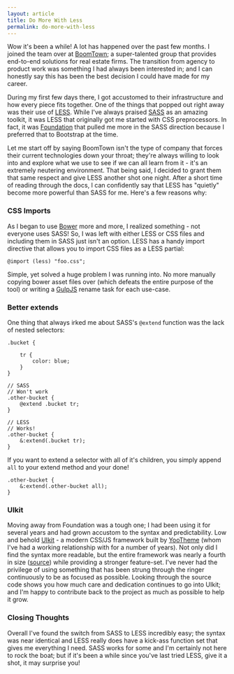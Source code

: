 ```yaml
---
layout: article
title: Do More With Less
permalink: do-more-with-less
---
```


Wow it's been a while! A lot has happened over the past few months. I joined the team over at [BoomTown](http://boomtownroi.com); a super-talented group that provides end-to-end solutions for real estate firms. The transition from agency to product work was something I had always been interested in; and I can honestly say this has been the best decision I could have made for my career.

During my first few days there, I got accustomed to their infrastructure and how every piece fits together. One of the things that popped out right away was their use of [LESS](http://lesscss.org). While I've always praised [SASS](http://sass-lang.com) as an amazing toolkit, it was LESS that originally got me started with CSS preprocessors. In fact, it was [Foundation](http://zurb.foundation.com) that pulled me more in the SASS direction because I preferred that to Bootstrap at the time.

Let me start off by saying BoomTown isn't the type of company that forces their current technologies down your throat; they're always willing to look into and explore what we use to see if we can all learn from it - it's an extremely neutering environment. That being said, I decided to grant them that same respect and give LESS another shot one night. After a short time of reading through the docs, I can confidently say that LESS has "quietly" become more powerful than SASS for me. Here's a few reasons why:

### CSS Imports
As I began to use [Bower](http://bower.io) more and more, I realized something - not everyone uses SASS! So, I was left with either LESS or CSS files and including them in SASS just isn't an option. LESS has a handy import directive that allows you to import CSS files as a LESS partial:

    @import (less) "foo.css";

Simple, yet solved a huge problem I was running into. No more manually copying bower asset files over (which defeats the entire purpose of the tool) or writing a [GulpJS](http://gulpjs.com) rename task for each use-case.

### Better extends
One thing that always irked me about SASS's `@extend` function was the lack of nested selectors:

    .bucket {

        tr {
            color: blue;
        }
    }

    // SASS
    // Won't work
    .other-bucket {
        @extend .bucket tr;
    }

    // LESS
    // Works!
    .other-bucket {
        &:extend(.bucket tr);
    }

If you want to extend a selector with all of it's children, you simply append `all` to your extend method and your done!

    .other-bucket {
        &:extend(.other-bucket all);
    }

### UIkit
Moving away from Foundation was a tough one; I had been using it for several years and had grown accustom to the syntax and predictability. Low and behold [UIkit](http://getuikit.com) - a modern CSS/JS framework built by [YooTheme](http://yootheme.com) (whom I've had a working relationship with for a number of years). Not only did I find the syntax more readable, but the entire framework was nearly a fourth in size ([source](http://yootheme.com/blog/2013/08/13/how-big-is-uikit)) while providing a stronger feature-set. I've never had the privilege of using something that has been strung through the ringer continuously to be as focused as possible. Looking through the source code shows you how much care and dedication continues to go into UIkit; and I'm happy to contribute back to the project as much as possible to help it grow.

### Closing Thoughts
Overall I've found the switch from SASS to LESS incredibly easy; the syntax was near identical and LESS really does have a kick-ass function set that gives me everything I need. SASS works for some and I'm certainly not here to rock the boat; but if it's been a while since you've last tried LESS, give it a shot, it may surprise you!
